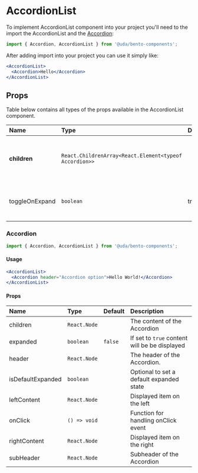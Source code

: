# AccordionList

To implement AccordionList component into your project you'll need to the import the AccordionList and the [Accordion](#Accordion):

```jsx
import { Accordion, AccordionList } from '@uda/bento-components';
```

After adding import into your project you can use it simply like:

```jsx
<AccordionList>
  <Accordion>Hello</Accordion>
</AccordionList>
```

## Props

Table below contains all types of the props available in the AccordionList component.

| Name           | Type                                                   | Default | Description                                                                |
| :------------- | :----------------------------------------------------- | :------ | :------------------------------------------------------------------------- |
| **children**   | `React.ChildrenArray<React.Element<typeof Accordion>>` |         | The content of the AccordionList. You can use only [Accordion](#Accordion) |
| toggleOnExpand | `boolean`                                              | true    | If `true` it will toggle others element when the section is expanded       |

### Accordion

```jsx
import { Accordion, AccordionList } from '@uda/bento-components';
```

#### Usage

```jsx
<AccordionList>
  <Accordion header="Accordion option">Hello World!</Accordion>
</AccordionList>
```

#### Props

| Name              | Type         | Default | Description                                   |
| :---------------- | :----------- | :------ | :-------------------------------------------- |
| children          | `React.Node` |         | The content of the Accordion                  |
| expanded          | `boolean`    | `false` | If set to `true` content will be be displayed |
| header            | `React.Node` |         | The header of the Accordion.                  |
| isDefaultExpanded | `boolean`    |         | Optional to set a default expanded state      |
| leftContent       | `React.Node` |         | Displayed item on the left                    |
| onClick           | `() => void` |         | Function for handling onClick event           |
| rightContent      | `React.Node` |         | Displayed item on the right                   |
| subHeader         | `React.Node` |         | Subheader of the Accordion                    |
